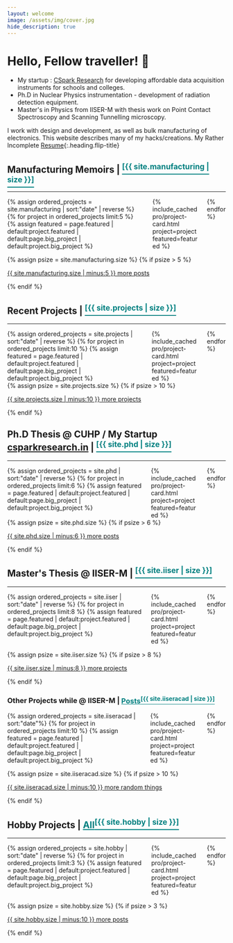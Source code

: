 ```yaml
---
layout: welcome
image: /assets/img/cover.jpg
hide_description: true
---
```


# Hello, Fellow traveller! 🥸

> 
* My startup : [CSpark Research](https://csparkresearch.in) for developing affordable data acquisition instruments for schools and colleges.
* Ph.D in Nuclear Physics instrumentation - development of radiation detection equipment. 
* Master's in Physics from IISER-M with thesis work on Point Contact Spectroscopy and Scanning Tunnelling microscopy.

I work with design and development, as well as bulk manufacturing of electronics.  This website describes many of my hacks/creations.   My Rather Incomplete [Resume](/resume.md){:.heading.flip-title}

## Manufacturing Memoirs | <a class="heading flip-title" href="/build/" style="color:teal"><sup>[{{ site.manufacturing | size }}]</sup></a>
---

<div class="columns mt3 {% unless no_third_column %}columns-break{% endunless %}">
{% assign ordered_projects = site.manufacturing | sort:"date" | reverse %}
{% for project in ordered_projects limit:5 %}
    {% assign featured = page.featured | default:project.featured | default:page.big_project | default:project.big_project %}
    <div class="column column-1 custommicrocol">
    {% include_cached pro/project-card.html project=project featured=featured %}
    </div>
{% endfor %}
</div>

{% assign psize = site.manufacturing.size %}
{% if psize > 5 %}
<p class="read-more mt1"><a class="heading flip-title" href="/manufacturing/">{{ site.manufacturing.size | minus:5 }} more posts</a></p>
{% endif %}

## Recent Projects | <a class="heading flip-title" href="/projects/" style="color:teal"><sup>[{{ site.projects | size }}]</sup></a>
---

<div class="columns mt3 {% unless no_third_column %}columns-break{% endunless %}">
{% assign ordered_projects = site.projects | sort:"date" | reverse %}
{% for project in ordered_projects limit:10 %}
    {% assign featured = page.featured | default:project.featured | default:page.big_project | default:project.big_project %}
    <div class="column column-1 custommicrocol">
    {% include_cached pro/project-card.html project=project featured=featured %}
    </div>
{% endfor %}
</div>
{% assign psize = site.projects.size %}
{% if psize > 10 %}
<p class="read-more mt1"><a class="heading flip-title" href="/projects/">{{ site.projects.size | minus:10 }} more projects</a></p>
{% endif %}




## Ph.D Thesis @ CUHP  /  My Startup <a href="https://csparkresearch.in" target="_blank">csparkresearch.in</a> | <a class="heading flip-title" href="/phd/" style="color:teal"><sup>[{{ site.phd | size }}]</sup></a>
---

<div class="columns mt3 {% unless no_third_column %}columns-break{% endunless %}">
{% assign ordered_projects = site.phd | sort:"date" | reverse %}
{% for project in ordered_projects limit:6 %}
    {% assign featured = page.featured | default:project.featured | default:page.big_project | default:project.big_project %}
    <div class="column column-1 customcol">
    {% include_cached pro/project-card.html project=project featured=featured %}
    </div>
{% endfor %}
</div>
{% assign psize = site.phd.size %}
{% if psize > 6 %}
<p class="read-more mt1"><a class="heading flip-title" href="/phd/">{{ site.phd.size | minus:6 }} more posts</a></p>
{% endif %}

<!---<p class="read-more mt1"><a class="heading flip-title" href="/iiser/">More from my Ph.D. work <sup>[{{ site.phd | size }}]</sup></a></p> -->



## Master's Thesis @ IISER-M | <a class="heading flip-title" href="/iiser/" style="color:teal"><sup>[{{ site.iiser | size }}]</sup></a>
---

<div class="columns mt3 {% unless no_third_column %}columns-break{% endunless %}">
{% assign ordered_projects = site.iiser | sort:"date" | reverse %}
{% for project in ordered_projects limit:8 %}
    {% assign featured = page.featured | default:project.featured | default:page.big_project | default:project.big_project %}
    <div class="column column-1 customcol">
    {% include_cached pro/project-card.html project=project featured=featured %}
    </div>
{% endfor %}
</div>

{% assign psize = site.iiser.size %}
{% if psize > 8 %}
<p class="read-more mt1"><a class="heading flip-title" href="/iiser/">{{ site.iiser.size | minus:8 }} more projects</a></p>
{% endif %}


<!-- <p class="read-more mt1"><a class="heading flip-title" href="/iiser/">More from MS Thesis at IISER <sup>[{{ site.iiser | size }}]</sup></a></p> -->

### Other Projects while @ IISER-M | <a class="heading flip-title" href="/iiseracad/" style="color:teal"> Posts<sup>[{{ site.iiseracad | size }}]</sup></a>

<div class="columns mt3 {% unless no_third_column %}columns-break{% endunless %}">
{% assign ordered_projects = site.iiseracad | sort:"date"%}
{% for project in ordered_projects limit:10 %}
    {% assign featured = page.featured | default:project.featured | default:page.big_project | default:project.big_project %}
    <div class="column column-1 custommicrocol">
    {% include_cached pro/project-card.html project=project featured=featured %}
    </div>
{% endfor %}
</div>

{% assign psize = site.iiseracad.size %}
{% if psize > 10 %}
<p class="read-more mt1"><a class="heading flip-title" href="/iiseracad/">{{ site.iiseracad.size | minus:10 }} more random things</a></p>
{% endif %}

<!-- <p class="read-more mt1"><a class="heading flip-title" href="/iiseracad/">Click here to check out my other undergrad projects <sup>[{{ site.iiseracad | size }}]</sup></a></p> -->



## Hobby Projects | <a class="heading flip-title" href="/hobbies/" style="color:teal"> All<sup>[{{ site.hobby | size }}]</sup></a>
---

<div class="columns mt3 {% unless no_third_column %}columns-break{% endunless %}">
{% assign ordered_projects = site.hobby | sort:"date" | reverse %}
{% for project in ordered_projects limit:3 %}
    {% assign featured = page.featured | default:project.featured | default:page.big_project | default:project.big_project %}
    <div class="column column-1 customcol">
    {% include_cached pro/project-card.html project=project featured=featured %}
    </div>
{% endfor %}

</div>

{% assign psize = site.hobby.size %}
{% if psize > 3 %}
<p class="read-more mt1"><a class="heading flip-title" href="/hobbies/">{{ site.hobby.size | minus:10 }} more posts</a></p>
{% endif %}

<!--<p class="read-more mt1"><a class="heading flip-title" href="/hobbies/">More random things<sup>[{{ site.hobby | size }}]</sup></a></p> -->


